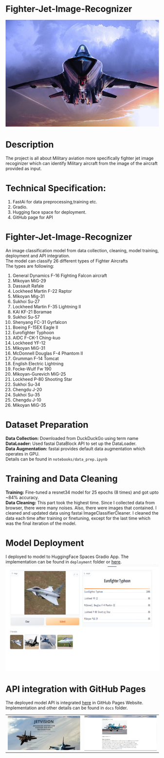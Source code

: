 # Fighter-Jet-Image-Recognizer


<img src = "picture/mig-41.jpg" width="700" height="350">


# Description
The project is all about Military aviation more specifically fighter jet image recoginizer which can identify Military aircraft from the image of the aircraft provided as input.




# Technical Specification:
1. FastAi for data preprocessing,training etc.
2. Gradio.
3. Hugging face space for deployment.
4. GitHub page for API


# Fighter-Jet-Image-Recognizer
An image classification model from data collection, cleaning, model training, deployment and API integration. <br/>
The model can classify 26 different types of Fighter Aircrafts <br/>
The types are following: <br/>
1. General Dynamics F-16 Fighting Falcon aircraft
2. Mikoyan MiG-29
3. Dassault Rafale
4. Lockheed Martin F-22 Raptor
5. Mikoyan Mig-31
6. Sukhoi Su-27
7. Lockheed Martin F-35 Lightning II
8. KAI KF-21 Boramae
9. Sukhoi Su-57
10. Shenyang FC-31 Gyrfalcon
11. Boeing F-15EX Eagle II
12. Eurofighter Typhoon
13. AIDC F-CK-1 Ching-kuo
14. Lockheed YF-12
15. Mikoyan MiG-31
16. McDonnell Douglas F-4 Phantom II
17. Grumman F-14 Tomcat
18. English Electric Lightning
19. Focke-Wulf Fw 190
20. Mikoyan-Gurevich MiG-25
21. Lockheed P-80 Shooting Star
22. Sukhoi Su-34
23. Chengdu J-20
24. Sukhoi Su-35
25. Chengdu J-10
26. Mikoyan MiG-35

# Dataset Preparation
**Data Collection:** Downloaded from DuckDuckGo using term name <br/>
**DataLoader:** Used fastai DataBlock API to set up the DataLoader. <br/>
**Data Augmentation:** fastai provides default data augmentation which operates in GPU. <br/>
Details can be found in `notebooks/data_prep.ipynb`

# Training and Data Cleaning
**Training:** Fine-tuned a resnet34 model for 25 epochs (8 times) and got upto ~84% accuracy. <br/>
**Data Cleaning:** This part took the highest time. Since I collected data from browser, there were many noises. Also, there were images that contained. I cleaned and updated data using fastai ImageClassifierCleaner. I cleaned the data each time after training or finetuning, except for the last time which was the final iteration of the model. <br/>

# Model Deployment
I deployed to model to HuggingFace Spaces Gradio App. The implementation can be found in `deployment` folder or [here](https://huggingface.co/spaces/Shoaib-33/Fighter-jet-Image-Recogniser). <br/>
<img src = "picture/hugging.png" width="700" height="350">

# API integration with GitHub Pages
The deployed model API is integrated [here](https://shoaib-33.github.io/Fighter-Jet-Image-Recogniser/) in GitHub Pages Website. Implementation and other details can be found in `docs` folder.
  <table>
  <tr>
    <td>
      <img src="picture/image-1.png" alt="Image 1">
    </td>
    <td>
      <img src="picture/image-2.png" alt="Image 2">
    </td>
  </tr>
</table>
